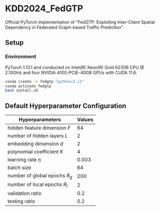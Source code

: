 # KDD2024_FedGTP
Official PyTorch implementation of "FedGTP: Exploiting Inter-Client Spatial Dependency in Federated Graph-based Traffic Prediction".

## Setup
### Environment
PyTorch 1.13.1 and conducted on Intel(R) Xeon(R) Gold 6230R CPU @ 2.10GHz and four NVIDIA A100-PCIE-40GB GPUs with CUDA 11.6.
```bash
conda create -n fedgtp "python=3.11"
conda activate fedgtp
bash install.sh
```

## Default Hyperparameter Configuration
| Hyperparameters               | Values |
|-------------------------------|--------|
| hidden feature dimension $F$        | 64     |
| number of hidden layers $L$         | 2      |
| embedding dimension $d$             | 2      |
| polynomial coefficient $K$          | 4      |
| learning rate $\eta$                | 0.003  |
| batch size                              | 64     |
| number of global epochs $R_g$       | 200    |
| number of local epochs $R_l$        | 2      |
| validation ratio                        | 0.2    |
| testing ratio                           | 0.2    |
